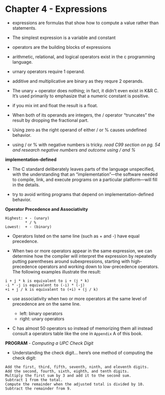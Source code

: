 # Chapter 4 - Expressions

- expressions are formulas that show how to compute a value rather than statements.

- The simplest expression is a variable and constant

- operators are the building blocks of expressions

- arithmetic, relational, and logical operators exist in the c programming language.

- urnary operators require 1 operand.

- additive and multiplicative are binary as they requre 2 operands.

- The unary + operator does nothing; in fact, it didn’t even exist in K&R C. It’s used
primarily to emphasize that a numeric constant is positive.

- if you mix int and float the result is a float.

- When both of its operands are integers, the / operator “truncates” the
result by dropping the fractional part.

- Using zero as the right operand of either / or % causes undefined behavior.

- using / or % with negative numbers is tricky.
*read C99 section on pg. 54 and research negative numbers and outcome using / and %*

**implementation-defined**
- The C standard deliberately leaves parts of the language unspecified,
with the understanding that an “implementation”—the software needed to compile,
link, and execute programs on a particular platform—will fill in the details.

- try to avoid writing programs that depend on implementation-defined behavior.

**Operator Precedence and Associativity**

```
Highest: + - (unary)  
         * / %
Lowest:  + - (binary)
```

- Operators listed on the same line (such as + and -) have equal precedence.

- When two or more operators appear in the same expression, we can determine
how the compiler will interpret the expression by repeatedly putting parentheses
around subexpressions, starting with high-precedence operators and working down
to low-precedence operators. The following examples illustrate the result:
```
i + j * k is equivalent to i + (j * k)
-i * -j is equivalent to (-i) * (-j)
+i + j / k is equivalent to (+i) + (j / k)
```

-  use associativity when two or more operators at the same level of precedence are on the same line.
    - left: binary operators  
    - right: unary operators

- C has almost 50 operators so instead of memorizing them all instead consult a operators
table like the one in `Appendix` A of this book.

**PROGRAM** - *Computing a UPC Check Digit*

- Understanding the check digit...
here’s one method of computing the check digit:
```
Add the first, third, fifth, seventh, ninth, and eleventh digits.
Add the second, fourth, sixth, eighth, and tenth digits.
Multiply the first sum by 3 and add it to the second sum.
Subtract 1 from the total.
Compute the remainder when the adjusted total is divided by 10.
Subtract the remainder from 9.
```



